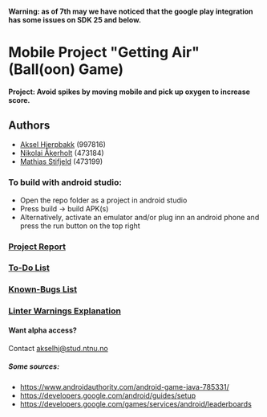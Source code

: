 #### Warning: as of 7th may we have noticed that the google play integration has some issues on SDK 25 and below.

# Mobile Project "Getting Air" (Ball(oon) Game)

**Project: Avoid spikes by moving mobile and pick up oxygen to increase score.**

## Authors
- [Aksel Hjerpbakk](https://github.com/Avokadoen) (997816)
- [Nikolai Åkerholt](https://github.com/akerholten) (473184)
- [Mathias Stifjeld](https://github.com/mathisti) (473199)



### To build with android studio:
- Open the repo folder as a project in android studio
- Press build -> build APK(s)
- Alternatively, activate an emulator and/or plug inn an android phone and press the run button on the top right


### [Project Report](Project-Report.md)


### [To-Do List](TODO-LIST.md)


### [Known-Bugs List](KNOWN-BUGS.md)

### [Linter Warnings Explanation](LINTER-WARNING.md)


#### Want alpha access?
Contact akselhj@stud.ntnu.no


##### Some sources:
- https://www.androidauthority.com/android-game-java-785331/
- https://developers.google.com/android/guides/setup
- https://developers.google.com/games/services/android/leaderboards
